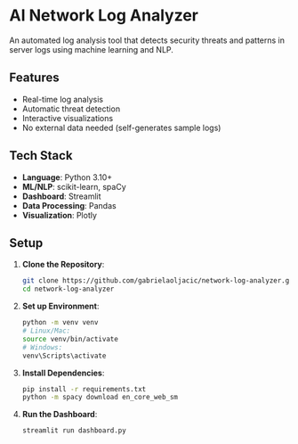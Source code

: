 # AI Network Log Analyzer
An automated log analysis tool that detects security threats and patterns in server logs using machine learning and NLP.

## Features 
- Real-time log analysis
- Automatic threat detection
- Interactive visualizations
- No external data needed (self-generates sample logs)

## Tech Stack
- **Language**: Python 3.10+
- **ML/NLP**: scikit-learn, spaCy
- **Dashboard**: Streamlit
- **Data Processing**: Pandas
- **Visualization**: Plotly

## Setup
1. **Clone the Repository**:
   ```bash
   git clone https://github.com/gabrielaoljacic/network-log-analyzer.git
   cd network-log-analyzer

2. **Set up Environment**:
    ```bash
   python -m venv venv
   # Linux/Mac:
   source venv/bin/activate
   # Windows:
   venv\Scripts\activate

3. **Install Dependencies**:
    ```bash
   pip install -r requirements.txt
   python -m spacy download en_core_web_sm

4. **Run the Dashboard**:
    ```bash
   streamlit run dashboard.py

